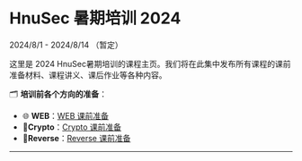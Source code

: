 # HnuSec 暑期培训 2024

2024/8/1 - 2024/8/14 （暂定）

这里是 2024 HnuSec暑期培训的课程主页。我们将在此集中发布所有课程的课前准备材料、课程讲义、课后作业等各种内容。
 
:card_index_dividers: **培训前各个方向的准备**：

- :globe_with_meridians: **WEB**：[WEB 课前准备](/web/preparation)
- 🔑**Crypto**：[Crypto 课前准备](/crypto/preparation)
- 👾**Reverse**：[Reverse 课前准备](/reverse/preparation)


-----
